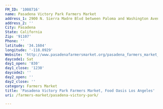 ```yaml
---
FM_ID: '1008716'
name: Pasadena Victory Park Farmers Market
address_1: 2900 N. Sierra Madre Blvd between Paloma and Washington Avenues
address_2: ''
City: Pasadena
State: California
Zip: '91107'
Phone: ''
latitude: '34.1604'
longitude: '-118.0929'
Website: 'http://www.pasadenafarmersmarket.org/pasadena_farmers_market_victory_park.html'
daycode1: Sat
day1_open: '830'
day1_close: '1230'
daycode2: ''
day2_open: ''
day2_close: ''
category: Farmers Market
title: 'Pasadena Victory Park Farmers Market, Food Oasis Los Angeles'
uri: /farmers-market/pasadena-victory-park/

---
```

